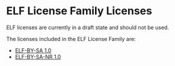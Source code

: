 ELF License Family Licenses
================================

ELF licenses are currently in a draft state and should not be used.  
  
The licenses included in the ELF License Family are:  
- [ELF-BY-SA 1.0](https://elflicensefamily.org/docs/ELF-BY-SA_1.0_draft01.pdf)
- [ELF-BY-SA-NR 1.0](https://elflicensefamily.org/docs/ELF-BY-SA-NR_1.0_draft01.pdf)
